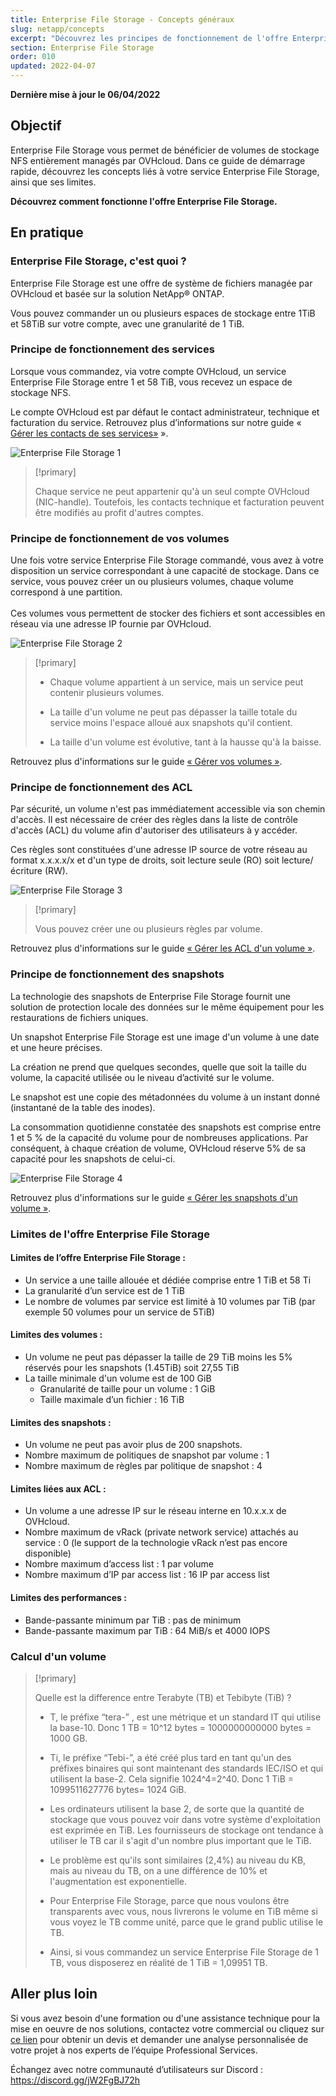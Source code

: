 ```yaml
---
title: Enterprise File Storage - Concepts généraux
slug: netapp/concepts
excerpt: "Découvrez les principes de fonctionnement de l'offre Enterprise File Storage" 
section: Enterprise File Storage
order: 010
updated: 2022-04-07
---
```


**Dernière mise à jour le 06/04/2022**

## Objectif

Enterprise File Storage vous permet de bénéficier de volumes de stockage NFS entièrement managés par OVHcloud. Dans ce guide de démarrage rapide, découvrez les concepts liés à votre service Enterprise File Storage, ainsi que ses limites.

**Découvrez comment fonctionne l'offre Enterprise File Storage.**

## En pratique

### Enterprise File Storage, c'est quoi ?

Enterprise File Storage est une offre de système de fichiers managée par OVHcloud et basée sur la solution NetApp&#174; ONTAP.

Vous pouvez commander un ou plusieurs espaces de stockage entre 1TiB et 58TiB sur votre compte, avec une granularité de 1 TiB.

### Principe de fonctionnement des services

Lorsque vous commandez, via votre compte OVHcloud, un service Enterprise File Storage entre 1 et 58 TiB, vous recevez un espace de stockage NFS.

Le compte OVHcloud est par défaut le contact administrateur, technique et facturation du service. Retrouvez plus d’informations sur notre guide « [Gérer les contacts de ses services»](https://docs.ovh.com/fr/customer/gestion-des-contacts/) ».

![Enterprise File Storage 1](images/Netapp_Concept_1.png)

> [!primary]
>
> Chaque service ne peut appartenir qu'à un seul compte OVHcloud (NIC-handle). Toutefois, les contacts technique et facturation peuvent être modifiés au profit d'autres comptes.
>

### Principe de fonctionnement de vos volumes

Une fois votre service Enterprise File Storage commandé, vous avez à votre disposition un service correspondant à une capacité de stockage. Dans ce service, vous pouvez créer un ou plusieurs volumes, chaque volume correspond à une partition.  
<br>Ces volumes vous permettent de stocker des fichiers et sont accessibles en réseau via une adresse IP fournie par OVHcloud. 

![Enterprise File Storage 2](images/Netapp_Concept_2.png)

> [!primary]
>
> - Chaque volume appartient à un service, mais un service peut contenir plusieurs volumes.
>
> - La taille d'un volume ne peut pas dépasser la taille totale du service moins l'espace alloué aux snapshots qu'il contient.
>
> - La taille d'un volume est évolutive, tant à la hausse qu'à la baisse.
>

Retrouvez plus d'informations sur le guide [« Gérer vos volumes »](https://docs.ovh.com/fr/storage/file-storage/netapp/volumes/).

### Principe de fonctionnement des ACL

Par sécurité, un volume n'est pas immédiatement accessible via son chemin d'accès. Il est nécessaire de créer des règles dans la liste de contrôle d'accès (ACL) du volume afin d'autoriser des utilisateurs à y accéder.

Ces règles sont constituées d'une adresse IP source de votre réseau au format x.x.x.x/x et d'un type de droits, soit lecture seule (RO) soit lecture/écriture (RW).

![Enterprise File Storage 3](images/Netapp_Concept_3.png)

> [!primary]
>
> Vous pouvez créer une ou plusieurs règles par volume.
>

Retrouvez plus d'informations sur le guide [« Gérer les ACL d'un volume »](https://docs.ovh.com/fr/storage/file-storage/netapp/volume-acl/).

### Principe de fonctionnement des snapshots

La technologie des snapshots de Enterprise File Storage fournit une solution de protection locale des données sur le même équipement pour les restaurations de fichiers uniques.

Un snapshot Enterprise File Storage est une image d'un volume à une date et une heure précises.

La création ne prend que quelques secondes, quelle que soit la taille du volume, la capacité utilisée ou le niveau d’activité sur le volume.

Le snapshot est une copie des métadonnées du volume à un instant donné (instantané de la table des inodes).

La consommation quotidienne constatée des snapshots est comprise entre 1 et 5 % de la capacité du volume pour de nombreuses applications. Par conséquent, à chaque création de volume, OVHcloud réserve 5% de sa capacité pour les snapshots de celui-ci.

![Enterprise File Storage 4](images/Netapp_Concept_4.png)

Retrouvez plus d'informations sur le guide [« Gérer les snapshots d'un volume »](https://docs.ovh.com/fr/storage/file-storage/netapp/volume-snapshots/).

### Limites de l'offre Enterprise File Storage 

#### Limites de l’offre Enterprise File Storage :

- Un service a une taille allouée et dédiée comprise entre 1 TiB et 58 Ti
- La granularité d’un service est de 1 TiB
- Le nombre de volumes par service est limité à 10 volumes par TiB (par exemple 50 volumes pour un service de 5TiB)

#### Limites des volumes :

- Un volume ne peut pas dépasser la taille de 29 TiB moins les 5% réservés pour les snapshots (1.45TiB) soit 27,55 TiB
- La taille minimale d'un volume est de 100 GiB
    - Granularité de taille pour un volume : 1 GiB
    - Taille maximale d’un fichier : 16 TiB

#### Limites des snapshots : 

- Un volume ne peut pas avoir plus de 200 snapshots.
- Nombre maximum de politiques de snapshot par volume : 1
- Nombre maximum de règles par politique de snapshot : 4

#### Limites liées aux ACL :

- Un volume a une adresse IP sur le réseau interne en 10.x.x.x de OVHcloud.
- Nombre maximum de vRack (private network service) attachés au service : 0 (le support de la technologie vRack n’est pas encore disponible)
- Nombre maximum d’access list : 1 par volume
- Nombre maximum d’IP par access list : 16 IP par access list

#### Limites des performances :

- Bande-passante minimum par TiB : pas de minimum
- Bande-passante maximum par TiB : 64 MiB/s et 4000 IOPS

### Calcul d'un volume 

> [!primary]
>
> Quelle est la difference entre Terabyte (TB) et Tebibyte (TiB) ?
>
> - T, le préfixe “tera-” , est une métrique et un standard IT qui utilise la base-10. Donc 1 TB = 10^12 bytes = 1000000000000 bytes = 1000 GB.
>
> - Ti, le préfixe “Tebi-”, a été créé plus tard en tant qu'un des préfixes binaires qui sont maintenant des standards IEC/ISO et qui utilisent la base-2. Cela signifie 1024^4=2^40. Donc 1 TiB = 1099511627776 bytes= 1024 GiB.
>
> - Les ordinateurs utilisent la base 2, de sorte que la quantité de stockage que vous pouvez voir dans votre système d'exploitation est exprimée en TiB. Les fournisseurs de stockage ont tendance à utiliser le TB car il s'agit d'un nombre plus important que le TiB.
>
> - Le problème est qu'ils sont similaires (2,4%) au niveau du KB, mais au niveau du TB, on a une différence de 10% et l'augmentation est exponentielle.
>
> - Pour Enterprise File Storage, parce que nous voulons être transparents avec vous, nous livrerons le volume en TiB même si vous voyez le TB comme unité, parce que le grand public utilise le TB.
>
> - Ainsi, si vous commandez un service Enterprise File Storage de 1 TB, vous disposerez en réalité de 1 TiB = 1,09951 TB.
>

## Aller plus loin

Si vous avez besoin d'une formation ou d'une assistance technique pour la mise en oeuvre de nos solutions, contactez votre commercial ou cliquez sur [ce lien](https://www.ovhcloud.com/fr/professional-services/) pour obtenir un devis et demander une analyse personnalisée de votre projet à nos experts de l’équipe Professional Services.

Échangez avec notre communauté d’utilisateurs sur Discord : <https://discord.gg/jW2FgBJ72h>
